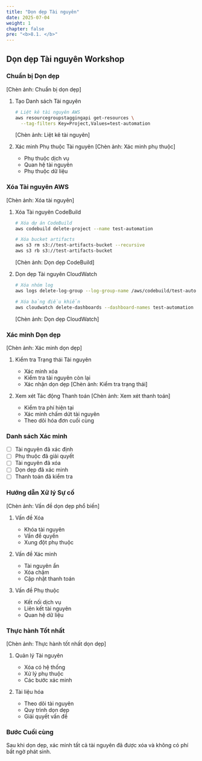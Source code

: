 ```yaml
---
title: "Dọn dẹp Tài nguyên"
date: 2025-07-04
weight: 1
chapter: false
pre: "<b>8.1. </b>"
---
```


## Dọn dẹp Tài nguyên Workshop

### Chuẩn bị Dọn dẹp
[Chèn ảnh: Chuẩn bị dọn dẹp]
1. Tạo Danh sách Tài nguyên
   ```bash
   # Liệt kê tài nguyên AWS
   aws resourcegroupstaggingapi get-resources \
     --tag-filters Key=Project,Values=test-automation
   ```
   [Chèn ảnh: Liệt kê tài nguyên]

2. Xác minh Phụ thuộc Tài nguyên
   [Chèn ảnh: Xác minh phụ thuộc]
   - Phụ thuộc dịch vụ
   - Quan hệ tài nguyên
   - Phụ thuộc dữ liệu

### Xóa Tài nguyên AWS
[Chèn ảnh: Xóa tài nguyên]
1. Xóa Tài nguyên CodeBuild
   ```bash
   # Xóa dự án CodeBuild
   aws codebuild delete-project --name test-automation
   
   # Xóa bucket artifacts
   aws s3 rm s3://test-artifacts-bucket --recursive
   aws s3 rb s3://test-artifacts-bucket
   ```
   [Chèn ảnh: Dọn dẹp CodeBuild]

2. Dọn dẹp Tài nguyên CloudWatch
   ```bash
   # Xóa nhóm log
   aws logs delete-log-group --log-group-name /aws/codebuild/test-automation
   
   # Xóa bảng điều khiển
   aws cloudwatch delete-dashboards --dashboard-names test-automation
   ```
   [Chèn ảnh: Dọn dẹp CloudWatch]

### Xác minh Dọn dẹp
[Chèn ảnh: Xác minh dọn dẹp]
1. Kiểm tra Trạng thái Tài nguyên
   - Xác minh xóa
   - Kiểm tra tài nguyên còn lại
   - Xác nhận dọn dẹp
   [Chèn ảnh: Kiểm tra trạng thái]

2. Xem xét Tác động Thanh toán
   [Chèn ảnh: Xem xét thanh toán]
   - Kiểm tra phí hiện tại
   - Xác minh chấm dứt tài nguyên
   - Theo dõi hóa đơn cuối cùng

### Danh sách Xác minh
- [ ] Tài nguyên đã xác định
- [ ] Phụ thuộc đã giải quyết
- [ ] Tài nguyên đã xóa
- [ ] Dọn dẹp đã xác minh
- [ ] Thanh toán đã kiểm tra

### Hướng dẫn Xử lý Sự cố
[Chèn ảnh: Vấn đề dọn dẹp phổ biến]
1. Vấn đề Xóa
   - Khóa tài nguyên
   - Vấn đề quyền
   - Xung đột phụ thuộc

2. Vấn đề Xác minh
   - Tài nguyên ẩn
   - Xóa chậm
   - Cập nhật thanh toán

3. Vấn đề Phụ thuộc
   - Kết nối dịch vụ
   - Liên kết tài nguyên
   - Quan hệ dữ liệu

### Thực hành Tốt nhất
[Chèn ảnh: Thực hành tốt nhất dọn dẹp]
1. Quản lý Tài nguyên
   - Xóa có hệ thống
   - Xử lý phụ thuộc
   - Các bước xác minh

2. Tài liệu hóa
   - Theo dõi tài nguyên
   - Quy trình dọn dẹp
   - Giải quyết vấn đề

### Bước Cuối cùng
Sau khi dọn dẹp, xác minh tất cả tài nguyên đã được xóa và không có phí bất ngờ phát sinh.

